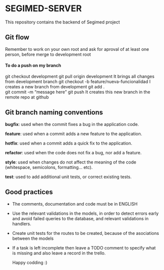 # SEGIMED-SERVER
This repository contains the backend of Segimed project

## Git flow
Remember to work on your own root and ask for aproval of at least one person, before merge to development root

#### To do a push on my branch

git checkout development
git pull origin development                        It brings all changes from development branch 
git checkout -b feature/nueva-funcionalidad        I creates a new branch from development
git add .                                                                 
git commit -m “message here”
git push                                           It creates this new branch in the remote repo at github

## Git branch naming conventions
**bugfix**: used when the commit fixes a bug in the application code.

**feature**: used when a commit adds a new feature to the application.

**hotfix**: used when a commit adds a quick fix to the application.

**refactor**: used when the code does not fix a bug, nor add a feature.

**style**: used when changes do not affect the meaning of the code (whitespace, semicolons, formatting... etc).

**test**: used to add additional unit tests, or correct existing tests.

## Good practices

 * The comments, documentation and code must be in ENGLISH
 * Use the relevant validations in the models, in order to detect errors early and avoid failed queries to the database, and relevant validations in handlers.
 * Create unit tests for the routes to be created, because of the asociations between the models 
 * If a task is left incomplete then leave a TODO comment to specify what is missing and also leave a record in the trello.
 
   
   Happy codding :)
